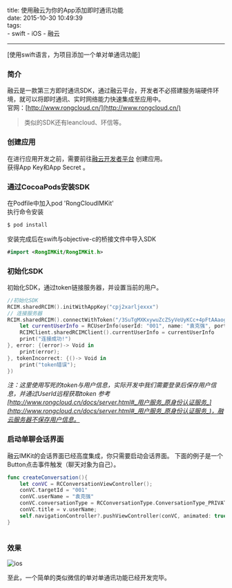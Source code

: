 title: 使用融云为你的App添加即时通讯功能  
date: 2015-10-30 10:49:39  
tags:  
	- swift
	- iOS
	- 融云 

---

[使用swift语言，为项目添加一个单对单通讯功能]

### 简介
融云是一款第三方即时通讯SDK，通过融云平台，开发者不必搭建服务端硬件环境，就可以将即时通讯、实时网络能力快速集成至应用中。  
官网：[http://www.rongcloud.cn/](http://www.rongcloud.cn/)  
> 类似的SDK还有leancloud、环信等。  

### 创建应用  
在进行应用开发之前，需要前往[融云开发者平台](https://developer.rongcloud.cn/signin) 创建应用。  
获得App Key和App Secret 。

### 通过CocoaPods安装SDK
在Podfile中加入pod 'RongCloudIMKit'  
执行命令安装  

```bash  
$ pod install  
```  

安装完成后在swift与objective-c的桥接文件中导入SDK  

```swift  
#import <RongIMKit/RongIMKit.h>  
``` 

### 初始化SDK  
初始化SDK，通过token链接服务器，并设置当前的用户。  

```swift  
//初始化SDK
RCIM.sharedRCIM().initWithAppKey("cpj2xarljexxx")  
// 连接服务器
RCIM.sharedRCIM().connectWithToken("/3SuTgMXKxywuZcZSyVeUyKCc+4pFtAAaogrQ+3UGk7BaEgBD5YClHs6HVIYJGTtuuaS2B1/6ACXwLNzSRhJTA==", success: { (str:String!) -> Void in
    let currentUserInfo = RCUserInfo(userId: "001", name: "袁克强", portrait: nil)
    RCIMClient.sharedRCIMClient().currentUserInfo = currentUserInfo
    print("连接成功!")
}, error: {(error)-> Void in
    print(error);
}, tokenIncorrect: {()-> Void in
    print("token错误");
})  
```  


*注：这里使用写死的token与用户信息，实际开发中我们需要登录后保存用户信息，并通过UserId远程获取token 参考[http://www.rongcloud.cn/docs/server.html#_用户服务_原身份认证服务_](http://www.rongcloud.cn/docs/server.html#_用户服务_原身份认证服务_)，融云服务器不保存用户信息。*


### 启动单聊会话界面
融云IMKit的会话界面已经高度集成，你只需要启动会话界面。 
下面的例子是一个Button点击事件触发（聊天对象为自己）。

```swift  
func createConversation(){
    let conVC = RCConversationViewController();
    conVC.targetId = "001"	
    conVC.userName = "袁克强"
    conVC.conversationType = RCConversationType.ConversationType_PRIVATE
    conVC.title = v.userName;
    self.navigationController?.pushViewController(conVC, animated: true);
}  
    
```  

### 效果 
![ios](http://7xnv0h.com1.z0.glb.clouddn.com/0C756E83-9237-4359-8BE4-18B055DDC00B.png)    

至此，一个简单的类似微信的单对单通讯功能已经开发完毕。  



